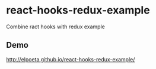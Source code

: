# react-hooks-redux-example
Combine ract hooks with redux example

## Demo

http://elpoeta.github.io/react-hooks-redux-example/
